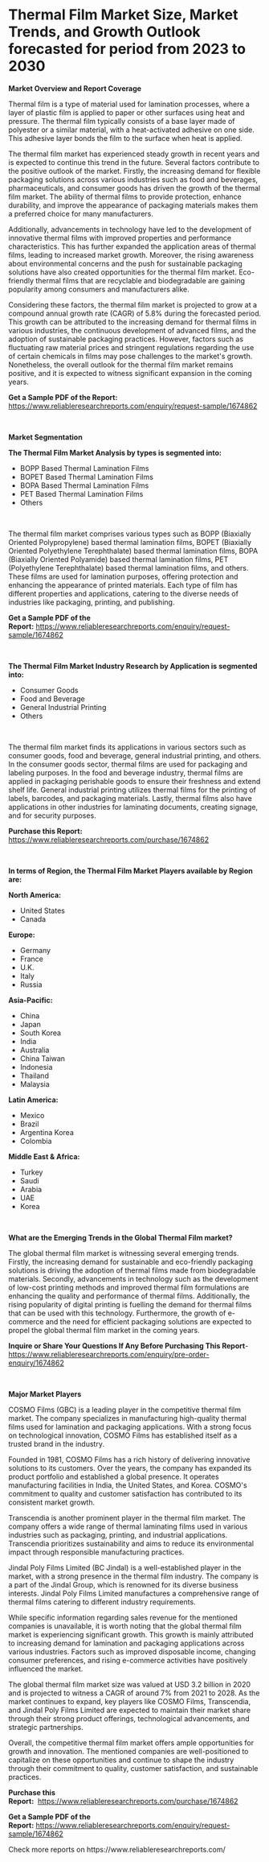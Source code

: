 <p><h1>Thermal Film Market Size, Market Trends, and Growth Outlook forecasted for period from 2023 to 2030</h1></p><p><strong>Market Overview and Report Coverage</strong></p>
<p><p>Thermal film is a type of material used for lamination processes, where a layer of plastic film is applied to paper or other surfaces using heat and pressure. The thermal film typically consists of a base layer made of polyester or a similar material, with a heat-activated adhesive on one side. This adhesive layer bonds the film to the surface when heat is applied.</p><p>The thermal film market has experienced steady growth in recent years and is expected to continue this trend in the future. Several factors contribute to the positive outlook of the market. Firstly, the increasing demand for flexible packaging solutions across various industries such as food and beverages, pharmaceuticals, and consumer goods has driven the growth of the thermal film market. The ability of thermal films to provide protection, enhance durability, and improve the appearance of packaging materials makes them a preferred choice for many manufacturers.</p><p>Additionally, advancements in technology have led to the development of innovative thermal films with improved properties and performance characteristics. This has further expanded the application areas of thermal films, leading to increased market growth. Moreover, the rising awareness about environmental concerns and the push for sustainable packaging solutions have also created opportunities for the thermal film market. Eco-friendly thermal films that are recyclable and biodegradable are gaining popularity among consumers and manufacturers alike.</p><p>Considering these factors, the thermal film market is projected to grow at a compound annual growth rate (CAGR) of 5.8% during the forecasted period. This growth can be attributed to the increasing demand for thermal films in various industries, the continuous development of advanced films, and the adoption of sustainable packaging practices. However, factors such as fluctuating raw material prices and stringent regulations regarding the use of certain chemicals in films may pose challenges to the market's growth. Nonetheless, the overall outlook for the thermal film market remains positive, and it is expected to witness significant expansion in the coming years.</p></p>
<p><strong>Get a Sample PDF of the Report:</strong> <a href="https://www.reliableresearchreports.com/enquiry/request-sample/1674862">https://www.reliableresearchreports.com/enquiry/request-sample/1674862</a></p>
<p>&nbsp;</p>
<p><strong>Market Segmentation</strong></p>
<p><strong>The Thermal Film Market Analysis by types is segmented into:</strong></p>
<p><ul><li>BOPP Based Thermal Lamination Films</li><li>BOPET Based Thermal Lamination Films</li><li>BOPA Based Thermal Lamination Films</li><li>PET Based Thermal Lamination Films</li><li>Others</li></ul></p>
<p>&nbsp;</p>
<p><p>The thermal film market comprises various types such as BOPP (Biaxially Oriented Polypropylene) based thermal lamination films, BOPET (Biaxially Oriented Polyethylene Terephthalate) based thermal lamination films, BOPA (Biaxially Oriented Polyamide) based thermal lamination films, PET (Polyethylene Terephthalate) based thermal lamination films, and others. These films are used for lamination purposes, offering protection and enhancing the appearance of printed materials. Each type of film has different properties and applications, catering to the diverse needs of industries like packaging, printing, and publishing.</p></p>
<p><strong>Get a Sample PDF of the Report:</strong>&nbsp;<a href="https://www.reliableresearchreports.com/enquiry/request-sample/1674862">https://www.reliableresearchreports.com/enquiry/request-sample/1674862</a></p>
<p>&nbsp;</p>
<p><strong>The Thermal Film Market Industry Research by Application is segmented into:</strong></p>
<p><ul><li>Consumer Goods</li><li>Food and Beverage</li><li>General Industrial Printing</li><li>Others</li></ul></p>
<p>&nbsp;</p>
<p><p>The thermal film market finds its applications in various sectors such as consumer goods, food and beverage, general industrial printing, and others. In the consumer goods sector, thermal films are used for packaging and labeling purposes. In the food and beverage industry, thermal films are applied in packaging perishable goods to ensure their freshness and extend shelf life. General industrial printing utilizes thermal films for the printing of labels, barcodes, and packaging materials. Lastly, thermal films also have applications in other industries for laminating documents, creating signage, and for security purposes.</p></p>
<p><strong>Purchase this Report:</strong>&nbsp; <a href="https://www.reliableresearchreports.com/purchase/1674862">https://www.reliableresearchreports.com/purchase/1674862</a></p>
<p>&nbsp;</p>
<p><strong>In terms of Region, the Thermal Film Market Players available by Region are:</strong></p>
<p>
    <p> <strong> North America: </strong>
        <ul>
            <li>United States</li>
            <li>Canada</li>
        </ul>
        </p> 
    <p> <strong> Europe: </strong>
        <ul>
            <li>Germany</li>
            <li>France</li>
            <li>U.K.</li>
            <li>Italy</li>
            <li>Russia</li>
        </ul>
        </p> 
    <p> <strong> Asia-Pacific: </strong>
        <ul>
            <li>China</li>
            <li>Japan</li>
            <li>South Korea</li>
            <li>India</li>
            <li>Australia</li>
            <li>China Taiwan</li>
            <li>Indonesia</li>
            <li>Thailand</li>
            <li>Malaysia</li>
        </ul>
        </p> 
    <p> <strong> Latin America: </strong>
        <ul>
            <li>Mexico</li>
            <li>Brazil</li>
            <li>Argentina Korea</li>
            <li>Colombia</li>
        </ul>
        </p> 
    <p> <strong> Middle East & Africa: </strong>
        <ul>
            <li>Turkey</li>
            <li>Saudi</li>
            <li>Arabia</li>
            <li>UAE</li>
            <li>Korea</li>
        </ul>
    </p>
    </p>
<p>&nbsp;</p>
<p><strong>What are the Emerging Trends in the Global Thermal Film market?</strong></p>
<p><p>The global thermal film market is witnessing several emerging trends. Firstly, the increasing demand for sustainable and eco-friendly packaging solutions is driving the adoption of thermal films made from biodegradable materials. Secondly, advancements in technology such as the development of low-cost printing methods and improved thermal film formulations are enhancing the quality and performance of thermal films. Additionally, the rising popularity of digital printing is fuelling the demand for thermal films that can be used with this technology. Furthermore, the growth of e-commerce and the need for efficient packaging solutions are expected to propel the global thermal film market in the coming years.</p></p>
<p><strong>Inquire or Share Your Questions If Any Before Purchasing This Report</strong>- <a href="https://www.reliableresearchreports.com/enquiry/pre-order-enquiry/1674862">https://www.reliableresearchreports.com/enquiry/pre-order-enquiry/1674862</a></p>
<p>&nbsp;</p>
<p><strong>Major Market Players</strong></p>
<p><p>COSMO Films (GBC) is a leading player in the competitive thermal film market. The company specializes in manufacturing high-quality thermal films used for lamination and packaging applications. With a strong focus on technological innovation, COSMO Films has established itself as a trusted brand in the industry.</p><p>Founded in 1981, COSMO Films has a rich history of delivering innovative solutions to its customers. Over the years, the company has expanded its product portfolio and established a global presence. It operates manufacturing facilities in India, the United States, and Korea. COSMO's commitment to quality and customer satisfaction has contributed to its consistent market growth.</p><p>Transcendia is another prominent player in the thermal film market. The company offers a wide range of thermal laminating films used in various industries such as packaging, printing, and industrial applications. Transcendia prioritizes sustainability and aims to reduce its environmental impact through responsible manufacturing practices.</p><p>Jindal Poly Films Limited (BC Jindal) is a well-established player in the market, with a strong presence in the thermal film industry. The company is a part of the Jindal Group, which is renowned for its diverse business interests. Jindal Poly Films Limited manufactures a comprehensive range of thermal films catering to different industry requirements.</p><p>While specific information regarding sales revenue for the mentioned companies is unavailable, it is worth noting that the global thermal film market is experiencing significant growth. This growth is mainly attributed to increasing demand for lamination and packaging applications across various industries. Factors such as improved disposable income, changing consumer preferences, and rising e-commerce activities have positively influenced the market.</p><p>The global thermal film market size was valued at USD 3.2 billion in 2020 and is projected to witness a CAGR of around 7% from 2021 to 2028. As the market continues to expand, key players like COSMO Films, Transcendia, and Jindal Poly Films Limited are expected to maintain their market share through their strong product offerings, technological advancements, and strategic partnerships.</p><p>Overall, the competitive thermal film market offers ample opportunities for growth and innovation. The mentioned companies are well-positioned to capitalize on these opportunities and continue to shape the industry through their commitment to quality, customer satisfaction, and sustainable practices.</p></p>
<p><strong>Purchase this Report:</strong>&nbsp;&nbsp;<a href="https://www.reliableresearchreports.com/purchase/1674862">https://www.reliableresearchreports.com/purchase/1674862</a></p>
<p></p>
<p><strong>Get a Sample PDF of the Report:</strong>&nbsp;<a href="https://www.reliableresearchreports.com/enquiry/request-sample/1674862">https://www.reliableresearchreports.com/enquiry/request-sample/1674862</a></p>
<p>Check more reports on https://www.reliableresearchreports.com/</p>